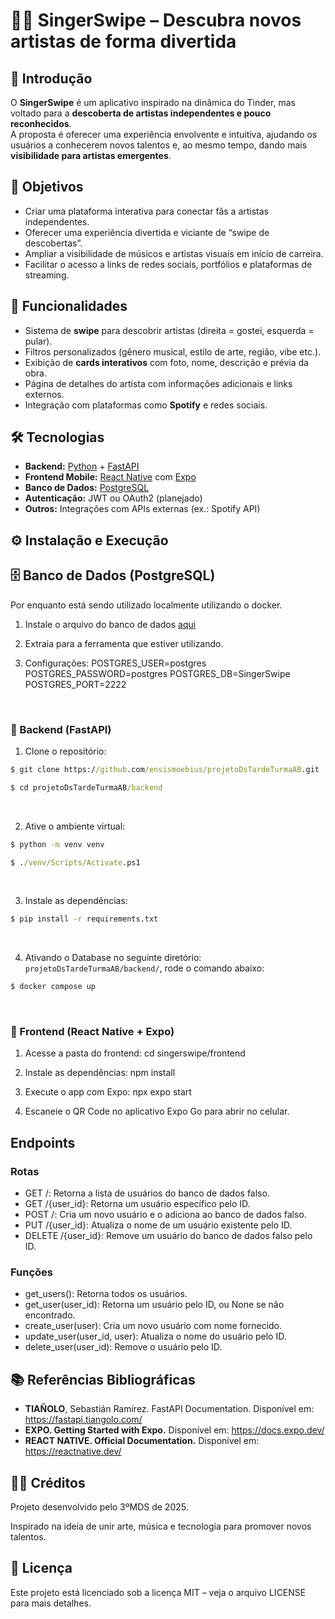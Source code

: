 # 🎨🎶 SingerSwipe – Descubra novos artistas de forma divertida

## 📌 Introdução

O **SingerSwipe** é um aplicativo inspirado na dinâmica do Tinder, mas voltado para a **descoberta de artistas independentes e pouco reconhecidos**.  
A proposta é oferecer uma experiência envolvente e intuitiva, ajudando os usuários a conhecerem novos talentos e, ao mesmo tempo, dando mais **visibilidade para artistas emergentes**.

## 🎯 Objetivos

- Criar uma plataforma interativa para conectar fãs a artistas independentes.  
- Oferecer uma experiência divertida e viciante de “swipe de descobertas”.  
- Ampliar a visibilidade de músicos e artistas visuais em início de carreira.  
- Facilitar o acesso a links de redes sociais, portfólios e plataformas de streaming.  

## 🚀 Funcionalidades

- Sistema de **swipe** para descobrir artistas (direita = gostei, esquerda = pular).  
- Filtros personalizados (gênero musical, estilo de arte, região, vibe etc.).  
- Exibição de **cards interativos** com foto, nome, descrição e prévia da obra.  
- Página de detalhes do artista com informações adicionais e links externos.  
- Integração com plataformas como **Spotify** e redes sociais.  

## 🛠️ Tecnologias

- **Backend:** [Python](https://www.python.org/) + [FastAPI](https://fastapi.tiangolo.com/)  
- **Frontend Mobile:** [React Native](https://reactnative.dev/) com [Expo](https://expo.dev/)  
- **Banco de Dados:** [PostgreSQL](https://postgresql.org/)  
- **Autenticação:** JWT ou OAuth2 (planejado)  
- **Outros:** Integrações com APIs externas (ex.: Spotify API)  

## ⚙️ Instalação e Execução

## 🗄️ Banco de Dados (PostgreSQL)

Por enquanto está sendo utilizado localmente utilizando o docker.

1. Instale o arquivo do banco de dados [aqui](https://github.com/ensismoebius/projetoDsTardeTurmaAB/tree/main/backend)

2. Extraia para a ferramenta que estiver utilizando.

3. Configurações:
  POSTGRES_USER=postgres
  POSTGRES_PASSWORD=postgres
  POSTGRES_DB=SingerSwipe
  POSTGRES_PORT=2222

<br>

### 🔹 Backend (FastAPI)

1. Clone o repositório:
  
  ```cmd
  $ git clone https://github.com/ensismoebius/projetoDsTardeTurmaAB.git
  
  $ cd projetoDsTardeTurmaAB/backend
  ```

<br>

2. Ative o ambiente virtual:

  ```cmd
  $ python -m venv venv

  $ ./venv/Scripts/Activate.ps1
  ```

<br>

3. Instale as dependências:

  ```cmd
  $ pip install -r requirements.txt
  ```

<br>

4. Ativando o Database no seguinte diretório: `projetoDsTardeTurmaAB/backend/`, rode o comando abaixo:

```cmd
$ docker compose up
``` 

<br>

### 🔹 Frontend (React Native + Expo)

1. Acesse a pasta do frontend:
  cd singerswipe/frontend

2. Instale as dependências:
  npm install

3. Execute o app com Expo:
  npx expo start

4. Escaneie o QR Code no aplicativo Expo Go para abrir no celular.

## Endpoints

### Rotas

- GET /: Retorna a lista de usuários do banco de dados falso.
- GET /{user_id}: Retorna um usuário específico pelo ID.
- POST /: Cria um novo usuário e o adiciona ao banco de dados falso.
- PUT /{user_id}: Atualiza o nome de um usuário existente pelo ID.
- DELETE /{user_id}: Remove um usuário do banco de dados falso pelo ID.

### Funções

- get_users(): Retorna todos os usuários.
- get_user(user_id): Retorna um usuário pelo ID, ou None se não encontrado.
- create_user(user): Cria um novo usuário com nome fornecido.
- update_user(user_id, user): Atualiza o nome do usuário pelo ID.
- delete_user(user_id): Remove o usuário pelo ID.

## 📚 Referências Bibliográficas

- **TIAÑOLO**, Sebastián Ramírez. FastAPI Documentation. Disponível em: https://fastapi.tiangolo.com/
- **EXPO. Getting Started with Expo.** Disponível em: https://docs.expo.dev/
- **REACT NATIVE. Official Documentation.** Disponível em: https://reactnative.dev/

## 👨‍💻 Créditos

Projeto desenvolvido pelo 3ºMDS de 2025.

Inspirado na ideia de unir arte, música e tecnologia para promover novos talentos.

## 📄 Licença

Este projeto está licenciado sob a licença MIT – veja o arquivo LICENSE para mais detalhes.